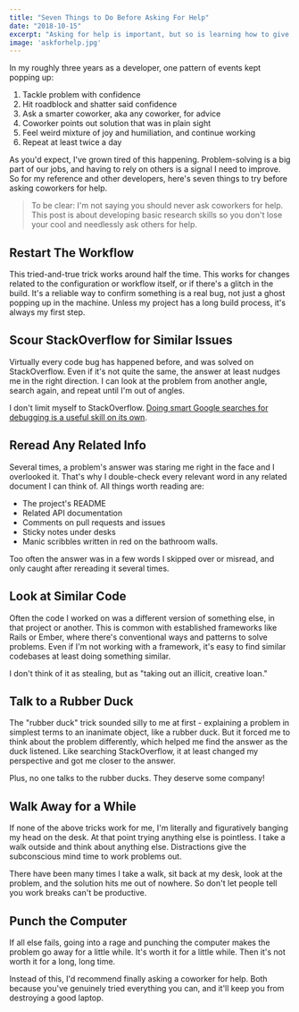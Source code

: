 ```yaml
---
title: "Seven Things to Do Before Asking For Help"
date: "2018-10-15"
excerpt: "Asking for help is important, but so is learning how to give problems your best shot beforehand."
image: 'askforhelp.jpg'
---
```

In my roughly three years as a developer, one pattern of events kept popping up:

1. Tackle problem with confidence
2. Hit roadblock and shatter said confidence
3. Ask a smarter coworker, aka any coworker, for advice
4. Coworker points out solution that was in plain sight
5. Feel weird mixture of joy and humiliation, and continue working
6. Repeat at least twice a day

As you'd expect, I've grown tired of this happening. Problem-solving is a big part of our jobs, and having to rely on others is a signal I need to improve. So for my reference and other developers, here's seven things to try before asking coworkers for help.

> To be clear: I'm not saying you should never ask coworkers for help. This post is about developing basic research skills so you don't lose your cool and needlessly ask others for help.

## Restart The Workflow

This tried-and-true trick works around half the time. This works for changes related to the configuration or workflow itself, or if there's a glitch in the build. It's a reliable way to confirm something is a real bug, not just a ghost popping up in the machine. Unless my project has a long build process, it's always my first step.

## Scour StackOverflow for Similar Issues

Virtually every code bug has happened before, and was solved on StackOverflow. Even if it's not quite the same, the answer at least nudges me in the right direction. I can look at the problem from another angle, search again, and repeat until I'm out of angles.

I don't limit myself to StackOverflow. [Doing smart Google searches for debugging is a useful skill on its own](http://www.mustbegeek.com/smart-google-search-tricks/).

## Reread Any Related Info

Several times, a problem's answer was staring me right in the face and I overlooked it. That's why I double-check every relevant word in any related document I can think of. All things worth reading are:

* The project's README
* Related API documentation
* Comments on pull requests and issues
* Sticky notes under desks
* Manic scribbles written in red on the bathroom walls.


Too often the answer was in a few words I skipped over or misread, and only caught after rereading it several times.

## Look at Similar Code

Often the code I worked on was a different version of something else, in that project or another. This is common with established frameworks like Rails or Ember, where there's conventional ways and patterns to solve problems. Even if I'm not working with a framework, it's easy to find similar codebases at least doing something similar.

I don't think of it as stealing, but as "taking out an illicit, creative loan."

## Talk to a Rubber Duck

The "rubber duck" trick sounded silly to me at first - explaining a problem in simplest terms to an inanimate object, like a rubber duck. But it forced me to think about the problem differently, which helped me find the answer as the duck listened. Like searching StackOverflow, it at least changed my perspective and got me closer to the answer.

Plus, no one talks to the rubber ducks. They deserve some company!

## Walk Away for a While

If none of the above tricks work for me, I'm literally and figuratively banging my head on the desk. At that point trying anything else is pointless. I take a walk outside and think about anything else. Distractions give the subconscious mind time to work problems out.

There have been many times I take a walk, sit back at my desk, look at the problem, and the solution hits me out of nowhere. So don't let people tell you work breaks can't be productive.

## Punch the Computer

If all else fails, going into a rage and punching the computer makes the problem go away for a little while. It's worth it for a little while. Then it's not worth it for a long, long time.

Instead of this, I'd recommend finally asking a coworker for help. Both because you've genuinely tried everything you can, and it'll keep you from destroying a good laptop.
